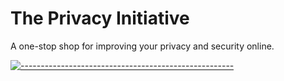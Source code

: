 # The Privacy Initiative

A one-stop shop for improving your privacy and security online. 

[![-----------------------------------------------------](https://raw.githubusercontent.com/andreasbm/readme/master/assets/lines/colored.png)](#intro)
